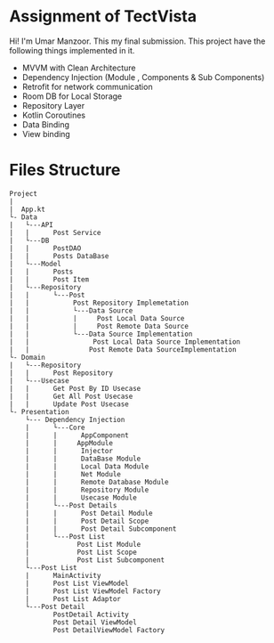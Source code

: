 # Assignment of TectVista 

Hi! I'm Umar Manzoor. This my final submission. This project have the following things implemented in it. 

- MVVM with Clean Architecture
- Dependency Injection (Module , Components & Sub Components)
- Retrofit for network communication 
- Room DB for Local Storage
-  Repository Layer
- Kotlin Coroutines
- Data Binding 
- View binding 




# Files Structure
```
Project 
|
|  App.kt
└- Data 
|   └---API
|   |      Post Service 
|   └---DB
|   |      PostDAO
|   |      Posts DataBase
|   └---Model
|   |      Posts
|   |      Post Item
|   └---Repository
|   |      └---Post  
|   |      		Post Repository Implemetation
|   |      		└---Data Source
|   |      		|     Post Local Data Source 
|   |      		|     Post Remote Data Source
|   |      		└---Data Source Implementation
|   |           	 Post Local Data Source Implementation
|   |            	Post Remote Data SourceImplementation
└- Domain 
|   └---Repository
|   |      Post Repository
|   └---Usecase
|   |      Get Post By ID Usecase
|   |      Get All Post Usecase
|   |      Update Post Usecase
└- Presentation 
    └--- Dependency Injection 
    |      └---Core
    |      |      AppComponent
    |      |     AppModule 
    |      |      Injector
    |      |      DataBase Module 
    |      |      Local Data Module
    |      |      Net Module
    |      |      Remote Database Module 
    |      |      Repository Module
    |      |      Usecase Module
    |      └---Post Details
    |      |      Post Detail Module
    |      |      Post Detail Scope
    |      |      Post Detail Subcomponent
    |      └---Post List 
    |            Post List Module
    |            Post List Scope
    |            Post List Subcomponent
    └---Post List 
    |      MainActivity 
    |      Post List ViewModel
    |      Post List ViewModel Factory
    |      Post List Adaptor
    └---Post Detail
		   PostDetail Activity 
		   Post Detail ViewModel
		   Post DetailViewModel Factory
```

